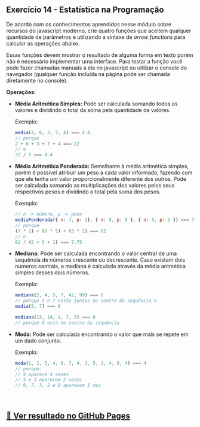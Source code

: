 ## Exercício 14 - Estatística na Programação

De acordo com os conhecimentos aprendidos nesse módulo sobre recursos do javascript moderno, crie quatro funções que aceitem qualquer quantidade de parâmetros e utilizando a sintaxe de *arrow functions* para calcular as operações abaixo.

Essas funções devem mostrar o resultado de alguma forma em texto porém não é necessário implementar uma interface. Para testar a função você pode fazer chamadas manuais a ela no javascript ou utilizar o console do navegador (qualquer função incluída na página pode ser chamada diretamente no console).

**Operações:**

- **Média Aritmética Simples:** Pode ser calculada somando todos os valores e dividindo o total da soma pela quantidade de valores.
    
    Exemplo: 
    
    ```jsx
    media(2, 6, 3, 7, 4) === 4.4
    // porque
    2 + 6 + 3 + 7 + 4 === 22
    // e 
    22 / 5 === 4.4
    ```
    
- **Média Aritmética Ponderada:** Semelhante à média aritmética simples, porém é possível atribuir um peso a cada valor informado, fazendo com que ele tenha um valor proporcionalmente diferente dos outros. Pode ser calculada somando as multiplicações dos valores pelos seus respectivos pesos e dividindo o total pela soma dos pesos.
    
    Exemplo:

    ```jsx
    // n -> número, p -> peso
    mediaPonderada({ n: 7, p: 2}, { n: 9, p: 5 }, { n: 3, p: 1 }) === 7.75
    // porque
    (7 * 2) + (9 * 5) + (3 * 1) === 62
    // e
    62 / (2 + 5 + 1) === 7.75
    ```

- **Mediana:** Pode ser calculada encontrando o valor central de uma sequência de números crescente ou decrescente. Caso existam dois números centrais, a mediana é calculada através da média aritmética simples desses dois números.
    
    Exemplo:
    
    ```jsx
    mediana(2, 4, 5, 7, 42, 99) === 6
    // porque 5 e 7 estão juntos no centro da sequência e
    media(5, 7) === 6
    
    mediana(15, 14, 8, 7, 3) === 8
    // porque 8 está no centro da sequência
    ```
    
- **Moda:** Pode ser calculada encontrando o valor que mais se repete em um dado conjunto.
    
    Exemplo:
    
    ```jsx
    moda(1, 1, 5, 4, 9, 7, 4, 3, 5, 2, 4, 0, 4) === 4
    // porque:
    // 4 aparece 4 vezes
    // 5 e 1 aparecem 2 vezes
    // 9, 7, 3, 2 e 0 aparecem 1 vez
    ```

<br>

## [🚀 Ver resultado no GitHub Pages](https://geovanaborba.github.io/Curso_OneBitCode/M%C3%B3dulo%20JS/Exercício%2014%20-%20Estatística%20na%20Programação)